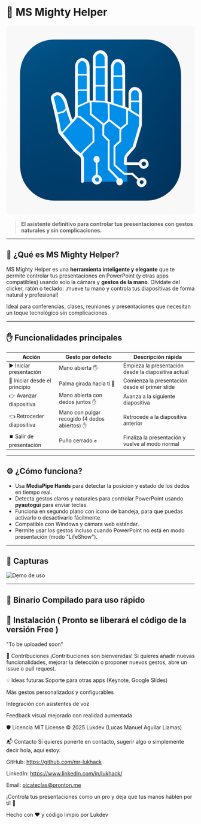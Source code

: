 # 🚀 MS Mighty Helper
 
![MS Mighty Helper Logo](mighty.png)

> **El asistente definitivo para controlar tus presentaciones con gestos naturales y sin complicaciones.**

---

## 🎯 ¿Qué es MS Mighty Helper?

MS Mighty Helper es una **herramienta inteligente y elegante** que te permite controlar tus presentaciones en PowerPoint (y otras apps compatibles) usando solo la cámara y **gestos de la mano**. Olvídate del clicker, ratón o teclado: ¡mueve tu mano y controla tus diapositivas de forma natural y profesional!

Ideal para conferencias, clases, reuniones y presentaciones que necesitan un toque tecnológico sin complicaciones.

---

## ✋ Funcionalidades principales

| Acción                      | Gesto por defecto                         | Descripción rápida                              |
|----------------------------|------------------------------------------|------------------------------------------------|
| ▶️ Iniciar presentación     | Mano abierta 🖐️                          | Empieza la presentación desde la diapositiva actual |
| 🔄 Iniciar desde el principio| Palma girada hacia ti 🤚                  | Comienza la presentación desde el primer slide |
| 👉 Avanzar diapositiva       | Mano abierta con dedos juntos ✋          | Avanza a la siguiente diapositiva               |
| 👈 Retroceder diapositiva    | Mano con pulgar recogido (4 dedos abiertos) ✋ | Retrocede a la diapositiva anterior            |
| ⏹️ Salir de presentación     | Puño cerrado ✊                           | Finaliza la presentación y vuelve al modo normal |

---

## ⚙️ ¿Cómo funciona?

- Usa **MediaPipe Hands** para detectar la posición y estado de los dedos en tiempo real.
- Detecta gestos claros y naturales para controlar PowerPoint usando **pyautogui** para enviar teclas.
- Funciona en segundo plano con icono de bandeja, para que puedas activarlo o desactivarlo fácilmente.
- Compatible con Windows y cámara web estándar.
- Permite usar los gestos incluso cuando PowerPoint no está en modo presentación (modo "LifeShow").

---

## 📸 Capturas

![Demo de uso](https://user-images.githubusercontent.com/tu_usuario/aqui-demo.gif)

---
## 🚀 Binario Compilado para uso rápido



## 🚀 Instalación ( Pronto se liberará el código de la versión Free )

"To be uploaded soon"

🤝 Contribuciones
¡Contribuciones son bienvenidas! Si quieres añadir nuevas funcionalidades, mejorar la detección o proponer nuevos gestos, abre un issue o pull request.

💡 Ideas futuras
Soporte para otras apps (Keynote, Google Slides)

Más gestos personalizados y configurables

Integración con asistentes de voz

Feedback visual mejorado con realidad aumentada

🛡 Licencia
MIT License © 2025 Lukdev (Lucas Manuel Aguilar Llamas)

📬 Contacto
Si quieres ponerte en contacto, sugerir algo o simplemente decir hola, aquí estoy:

GitHub: https://github.com/mr-lukhack

LinkedIn: https://www.linkedin.com/in/lukhack/

Email: picateclas@pronton.me

¡Controla tus presentaciones como un pro y deja que tus manos hablen por ti! 🙌

Hecho con ❤ y código limpio por Lukdev
